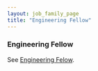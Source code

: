 ```yaml
---
layout: job_family_page
title: "Engineering Fellow"
---
```


### Engineering Fellow

See [Engineering Felow](/job-families/engineering/fellow).

